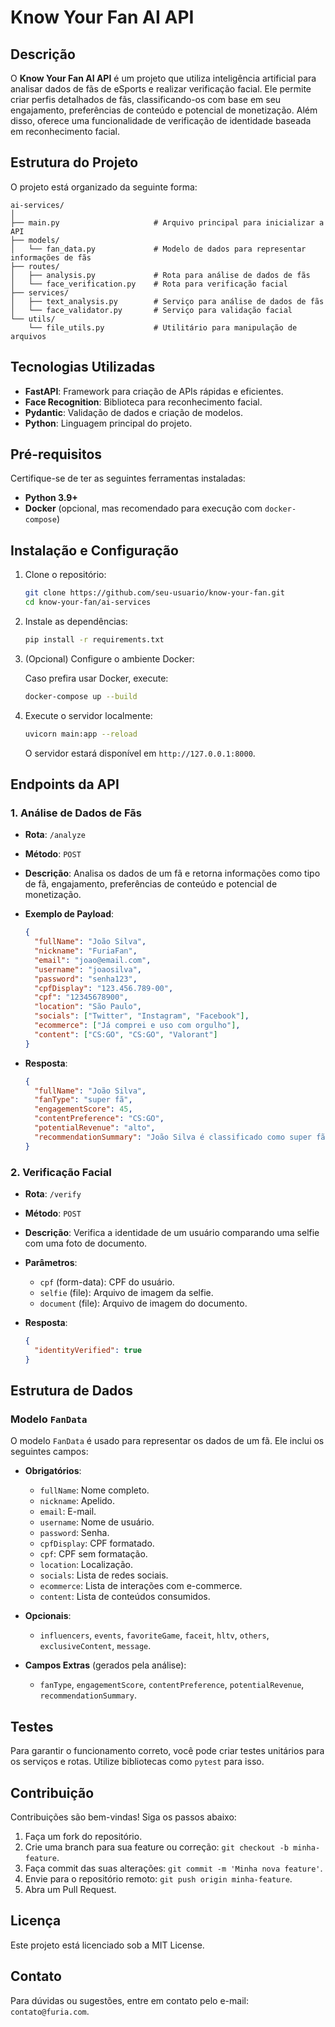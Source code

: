 # Know Your Fan AI API

## Descrição

O **Know Your Fan AI API** é um projeto que utiliza inteligência artificial para analisar dados de fãs de eSports e realizar verificação facial. Ele permite criar perfis detalhados de fãs, classificando-os com base em seu engajamento, preferências de conteúdo e potencial de monetização. Além disso, oferece uma funcionalidade de verificação de identidade baseada em reconhecimento facial.

## Estrutura do Projeto

O projeto está organizado da seguinte forma:

```
ai-services/
│
├── main.py                     # Arquivo principal para inicializar a API
├── models/
│   └── fan_data.py             # Modelo de dados para representar informações de fãs
├── routes/
│   ├── analysis.py             # Rota para análise de dados de fãs
│   └── face_verification.py    # Rota para verificação facial
├── services/
│   ├── text_analysis.py        # Serviço para análise de dados de fãs
│   └── face_validator.py       # Serviço para validação facial
└── utils/
    └── file_utils.py           # Utilitário para manipulação de arquivos
```

## Tecnologias Utilizadas

- **FastAPI**: Framework para criação de APIs rápidas e eficientes.
- **Face Recognition**: Biblioteca para reconhecimento facial.
- **Pydantic**: Validação de dados e criação de modelos.
- **Python**: Linguagem principal do projeto.

## Pré-requisitos

Certifique-se de ter as seguintes ferramentas instaladas:

- **Python 3.9+**
- **Docker** (opcional, mas recomendado para execução com `docker-compose`)

## Instalação e Configuração

1. Clone o repositório:

   ```bash
   git clone https://github.com/seu-usuario/know-your-fan.git
   cd know-your-fan/ai-services
   ```

2. Instale as dependências:

   ```bash
   pip install -r requirements.txt
   ```

3. (Opcional) Configure o ambiente Docker:

   Caso prefira usar Docker, execute:

   ```bash
   docker-compose up --build
   ```

4. Execute o servidor localmente:

   ```bash
   uvicorn main:app --reload
   ```

   O servidor estará disponível em `http://127.0.0.1:8000`.

## Endpoints da API

### 1. **Análise de Dados de Fãs**

- **Rota**: `/analyze`
- **Método**: `POST`
- **Descrição**: Analisa os dados de um fã e retorna informações como tipo de fã, engajamento, preferências de conteúdo e potencial de monetização.
- **Exemplo de Payload**:

  ```json
  {
    "fullName": "João Silva",
    "nickname": "FuriaFan",
    "email": "joao@email.com",
    "username": "joaosilva",
    "password": "senha123",
    "cpfDisplay": "123.456.789-00",
    "cpf": "12345678900",
    "location": "São Paulo",
    "socials": ["Twitter", "Instagram", "Facebook"],
    "ecommerce": ["Já comprei e uso com orgulho"],
    "content": ["CS:GO", "CS:GO", "Valorant"]
  }
  ```

- **Resposta**:

  ```json
  {
    "fullName": "João Silva",
    "fanType": "super fã",
    "engagementScore": 45,
    "contentPreference": "CS:GO",
    "potentialRevenue": "alto",
    "recommendationSummary": "João Silva é classificado como super fã. Gosta de conteúdo como 'CS:GO' e interage em 3 redes. Potencial de monetização: alto."
  }
  ```

### 2. **Verificação Facial**

- **Rota**: `/verify`
- **Método**: `POST`
- **Descrição**: Verifica a identidade de um usuário comparando uma selfie com uma foto de documento.
- **Parâmetros**:

  - `cpf` (form-data): CPF do usuário.
  - `selfie` (file): Arquivo de imagem da selfie.
  - `document` (file): Arquivo de imagem do documento.

- **Resposta**:

  ```json
  {
    "identityVerified": true
  }
  ```

## Estrutura de Dados

### Modelo `FanData`

O modelo `FanData` é usado para representar os dados de um fã. Ele inclui os seguintes campos:

- **Obrigatórios**:
  - `fullName`: Nome completo.
  - `nickname`: Apelido.
  - `email`: E-mail.
  - `username`: Nome de usuário.
  - `password`: Senha.
  - `cpfDisplay`: CPF formatado.
  - `cpf`: CPF sem formatação.
  - `location`: Localização.
  - `socials`: Lista de redes sociais.
  - `ecommerce`: Lista de interações com e-commerce.
  - `content`: Lista de conteúdos consumidos.

- **Opcionais**:
  - `influencers`, `events`, `favoriteGame`, `faceit`, `hltv`, `others`, `exclusiveContent`, `message`.

- **Campos Extras** (gerados pela análise):
  - `fanType`, `engagementScore`, `contentPreference`, `potentialRevenue`, `recommendationSummary`.

## Testes

Para garantir o funcionamento correto, você pode criar testes unitários para os serviços e rotas. Utilize bibliotecas como `pytest` para isso.

## Contribuição

Contribuições são bem-vindas! Siga os passos abaixo:

1. Faça um fork do repositório.
2. Crie uma branch para sua feature ou correção: `git checkout -b minha-feature`.
3. Faça commit das suas alterações: `git commit -m 'Minha nova feature'`.
4. Envie para o repositório remoto: `git push origin minha-feature`.
5. Abra um Pull Request.

## Licença

Este projeto está licenciado sob a MIT License.

## Contato

Para dúvidas ou sugestões, entre em contato pelo e-mail: `contato@furia.com`.